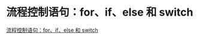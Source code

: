 

# 流程控制语句：for、if、else 和 switch


[流程控制语句：for、if、else 和 switch](../../go-learning-example/go-basic-example/003-flow-control-statement)